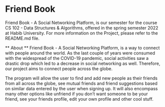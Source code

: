 # Friend Book
Friend Book - A Social Networking Platform, is our semester for the course CS 102 - Data Structures &amp; Algorithms, offered in the spring semester 2022 at Habib University. For more information on the Project, please refer to the README.md file. 

** About **
Friend Book - A Social Networking Platform, is a way to connect with people around the world. As the last couple of years were consumed with the widespread of the COVID-19 pandemic, social activities saw a drastic drop which led to a decrease in social networking as well. Therefore, our project aims to connect people across the globe.

The program will allow the user to find and add new people as their friends from all across the globe, see mutual friends and friend suggestions based on similar data entered by the user when signing up. It will also encompass many other options like unfriend if you don’t want someone to be your friend, see your friends profile, edit your own profile and other cool stuff.
